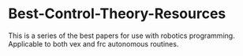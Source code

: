 # Best-Control-Theory-Resources
This is a series of the best papers for use with robotics programming. Applicable to both vex and frc autonomous routines. 
